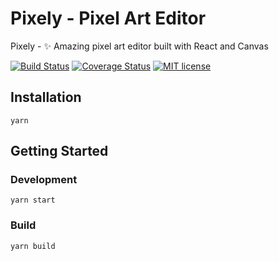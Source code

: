 # Pixely - Pixel Art Editor

Pixely - :sparkles: Amazing pixel art editor built with React and Canvas

[![Build Status](https://img.shields.io/travis/horacehylee/pixely.svg?branch=master&style=flat-square)](https://travis-ci.org/horacehylee/pixely)
[![Coverage Status](https://img.shields.io/coveralls/github/horacehylee/pixely.svg?style=flat-square)](https://coveralls.io/github/horacehylee/pixely?branch=master)
[![MIT license](http://img.shields.io/badge/license-MIT-brightgreen.svg?style=flat-square)](http://opensource.org/licenses/MIT)

## Installation

```
yarn
```

## Getting Started

### Development

```
yarn start
```

### Build

```
yarn build
```